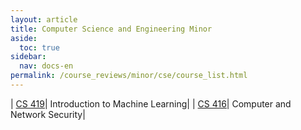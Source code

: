 ```yaml
---
layout: article
title: Computer Science and Engineering Minor
aside:
  toc: true
sidebar:
  nav: docs-en
permalink: /course_reviews/minor/cse/course_list.html
---
```


| [CS 419](/course_reviews/minor/cse/cs-419)| Introduction to Machine Learning|
| [CS 416](/course_reviews/minor/cse/cs-416)| Computer and Network Security|

